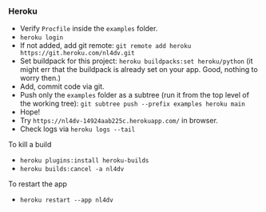### Heroku
- Verify `Procfile` inside the `examples` folder.
- `heroku login`
- If not added, add git remote: `git remote add heroku https://git.heroku.com/nl4dv.git`
- Set buildpack for this project: `heroku buildpacks:set heroku/python` (it might err that the buildpack is already set on your app. Good, nothing to worry then.)
- Add, commit code via git.
- Push only the `examples` folder as a subtree (run it from the top level of the working tree): `git subtree push --prefix examples heroku main`
- Hope!
- Try `https://nl4dv-14924aab225c.herokuapp.com/` in browser.
- Check logs via `heroku logs --tail`

To kill a build
- `heroku plugins:install heroku-builds`
- `heroku builds:cancel -a nl4dv`

To restart the app
- `heroku restart --app nl4dv`